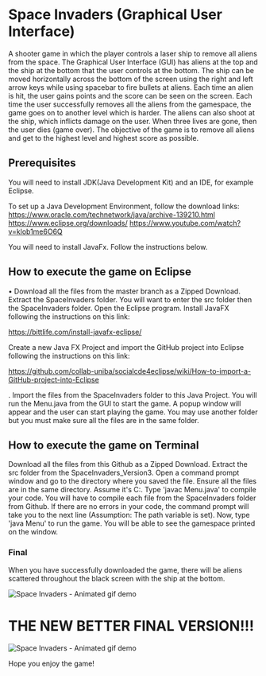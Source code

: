 # Space Invaders (Graphical User Interface) 

A shooter game in which the player controls a laser ship to remove all aliens from the space. The Graphical User Interface (GUI) has aliens at the top and the ship at the bottom that the user controls at the bottom. The ship can be moved horizontally across the bottom of the screen using the right and left arrow keys while using spacebar to fire bullets at aliens. Each time an alien is hit, the user gains points and the score can be seen on the screen. Each time the user successfully removes all the aliens from the gamespace, the game goes on to another level which is harder. The aliens can also shoot at the ship, which inflicts damage on the user. When three lives are gone, then the user dies (game over). The objective of the game is to remove all aliens and get to the highest level and highest score as possible.

## Prerequisites
You will need to install JDK(Java Development Kit) and an IDE, for example Eclipse.

To set up a Java Development Environment, follow the download links:
https://www.oracle.com/technetwork/java/archive-139210.html
https://www.eclipse.org/downloads/
https://www.youtube.com/watch?v=klob1me6O6Q

You will need to install JavaFx. Follow the instructions below.

## How to execute the game on Eclipse
• Download all the files from the master branch as a Zipped Download. Extract the SpaceInvaders folder. You will want to enter the src folder then the SpaceInvaders folder. Open the Eclipse program. Install JavaFX following the instructions on this link: 

https://bittlife.com/install-javafx-eclipse/

Create a new Java FX Project and import the GitHub project into Eclipse following the instructions on this link: 

https://github.com/collab-uniba/socialcde4eclipse/wiki/How-to-import-a-GitHub-project-into-Eclipse

. Import the files from the SpaceInvaders folder to this Java Project. You will run the Menu.java from the GUI to start the game. A popup window will appear and the user can start playing the game. You may use another folder but you must make sure all the files are in the same folder. 

## How to execute the game on Terminal
Download all the files from this Github as a Zipped Download. Extract the src folder from the SpaceInvaders_Version3. Open a command prompt window and go to the directory where you saved the file. Ensure all the files are in the same directory. Assume it's C:. Type 'javac Menu.java' to compile your code. You will have to compile each file from the SpaceInvaders folder from Github. If there are no errors in your code, the command prompt will take you to the next line (Assumption: The path variable is set). Now, type 'java Menu' to run the game. You will be able to see the gamespace printed on the window.
 
### Final 
When you have successfully downloaded the game, there will be aliens scattered throughout the black screen with the ship at the bottom.

![Space Invaders - Animated gif demo](Demo3.gif)

# THE NEW BETTER FINAL VERSION!!! 

![Space Invaders - Animated gif demo](Final.gif)


Hope you enjoy the game!
